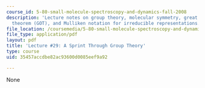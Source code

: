 ```yaml
---
course_id: 5-80-small-molecule-spectroscopy-and-dynamics-fall-2008
description: 'Lecture notes on group theory, molecular symmetry, great orthogonality
  theorem (GOT), and Mulliken notation for irreducible representations. '
file_location: /coursemedia/5-80-small-molecule-spectroscopy-and-dynamics-fall-2008/35457accdbe82ac93600d0085eef9a92_29_580ln_fa08.pdf
file_type: application/pdf
layout: pdf
title: 'Lecture #29: A Sprint Through Group Theory'
type: course
uid: 35457accdbe82ac93600d0085eef9a92

---
```

None